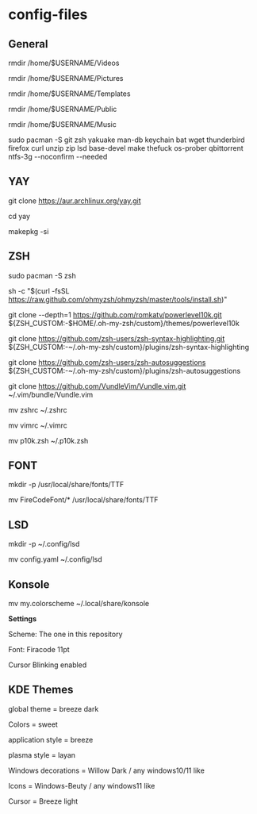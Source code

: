 # config-files

## General

rmdir /home/$USERNAME/Videos

rmdir /home/$USERNAME/Pictures

rmdir /home/$USERNAME/Templates

rmdir /home/$USERNAME/Public

rmdir /home/$USERNAME/Music

sudo pacman -S git zsh yakuake man-db keychain bat wget thunderbird firefox curl unzip zip lsd base-devel make thefuck os-prober qbittorrent ntfs-3g --noconfirm --needed

## YAY

git clone https://aur.archlinux.org/yay.git

cd yay

makepkg -si

## ZSH

sudo pacman -S zsh

sh -c "$(curl -fsSL https://raw.github.com/ohmyzsh/ohmyzsh/master/tools/install.sh)"

git clone --depth=1 https://github.com/romkatv/powerlevel10k.git ${ZSH_CUSTOM:-$HOME/.oh-my-zsh/custom}/themes/powerlevel10k

git clone https://github.com/zsh-users/zsh-syntax-highlighting.git ${ZSH_CUSTOM:-~/.oh-my-zsh/custom}/plugins/zsh-syntax-highlighting

git clone https://github.com/zsh-users/zsh-autosuggestions ${ZSH_CUSTOM:-~/.oh-my-zsh/custom}/plugins/zsh-autosuggestions

git clone https://github.com/VundleVim/Vundle.vim.git ~/.vim/bundle/Vundle.vim

mv zshrc ~/.zshrc

mv vimrc ~/.vimrc

mv p10k.zsh ~/.p10k.zsh

## FONT

mkdir -p /usr/local/share/fonts/TTF

mv FireCodeFont/\* /usr/local/share/fonts/TTF

## LSD

mkdir -p ~/.config/lsd

mv config.yaml ~/.config/lsd

## Konsole

mv my.colorscheme ~/.local/share/konsole

**Settings**

Scheme: The one in this repository

Font: Firacode 11pt

Cursor Blinking enabled

## KDE Themes

global theme = breeze dark

Colors = sweet

application style = breeze

plasma style = layan

Windows decorations = Willow Dark / any windows10/11 like

Icons = Windows-Beuty / any windows11 like

Cursor = Breeze light
